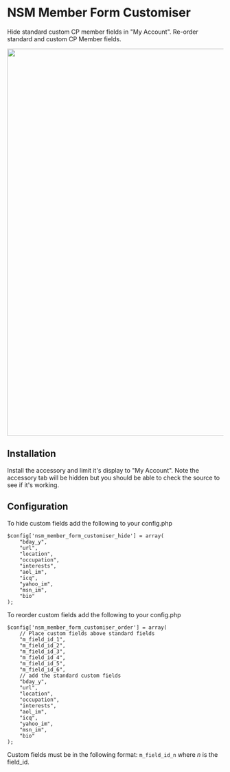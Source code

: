 # NSM Member Form Customiser

Hide standard custom CP member fields in "My Account". Re-order standard and custom CP Member fields.

<img src="http://s3.amazonaws.com/ember/MeDofHNpOcBWijSRlvUOKBOpukDB6l1W_l.png" width='900' />  

## Installation

Install the accessory and limit it's display to "My Account". Note the accessory tab will be hidden but you should be able to check the source to see if it's working.

## Configuration

To hide custom fields add the following to your config.php

	$config['nsm_member_form_customiser_hide'] = array(
		"bday_y",
		"url",
		"location",
		"occupation",
		"interests",
		"aol_im",
		"icq",
		"yahoo_im",
		"msn_im",
		"bio"
	);

To reorder custom fields add the following to your config.php

	$config['nsm_member_form_customiser_order'] = array(
		// Place custom fields above standard fields
		"m_field_id_1",
		"m_field_id_2",
		"m_field_id_3",
		"m_field_id_4",
		"m_field_id_5",
		"m_field_id_6",
		// add the standard custom fields
		"bday_y",
		"url",
		"location",
		"occupation",
		"interests",
		"aol_im",
		"icq",
		"yahoo_im",
		"msn_im",
		"bio"
	);

Custom fields must be in the following format: `m_field_id_n` where _n_ is the field_id.